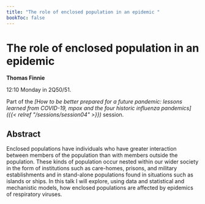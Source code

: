 ```yaml
---
title: "The role of enclosed population in an epidemic "
bookToc: false
---
```


# The role of enclosed population in an epidemic 

**Thomas Finnie**

12:10 Monday in 2Q50/51.

Part of the *[How to be better prepared for a future pandemic: lessons learned from COVID-19, mpox and the four historic influenza pandemics]({{< relref "/sessions/session04" >}})* session.

## Abstract

Enclosed populations have individuals who have greater interaction between members of the population than with members outside the population. These kinds of population occur nested within our wider society in the form of institutions such as care-homes, prisons, and military establishments and in stand-alone populations found in situations such as islands or ships. In this talk I will explore, using data and statistical and mechanistic models, how enclosed populations are affected by epidemics of respiratory viruses. 


